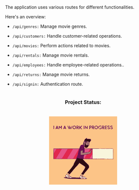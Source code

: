 The application uses various routes for different functionalities.

Here's an overview:

- `/api/genres:` Manage movie genres.

- `/api/customers:` Handle customer-related operations.

- `/api/movies:` Perform actions related to movies.

- `/api/rentals:` Manage movie rentals.

- `/api/employees:` Handle employee-related operations..

- `/api/returns:` Manage movie returns.

- `/api/signin:` Authentication route.
  <br><br>

<h3 align="center">
Project Status:
<br><br>

![Jio Network blocking the view? Network switch reveals the magic!](./status.gif)

<h3>
